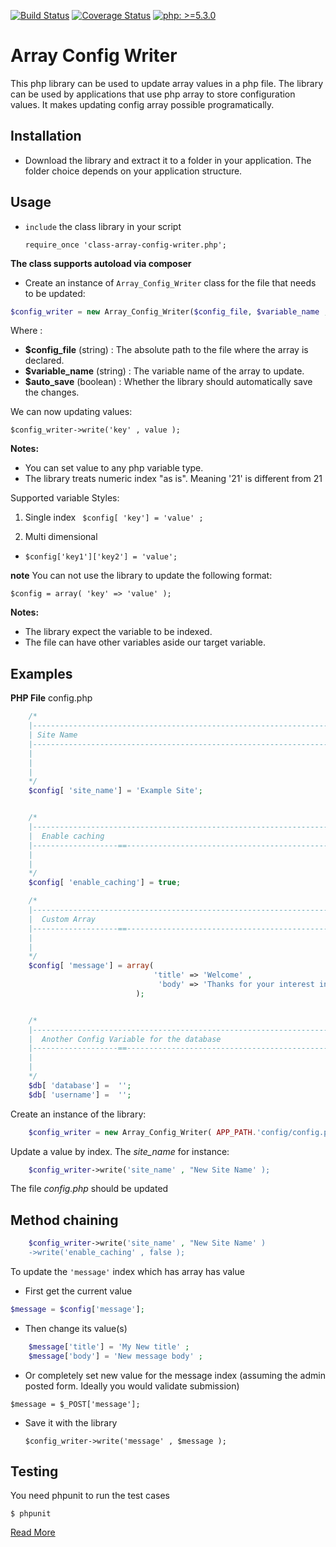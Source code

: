 [![Build Status](https://travis-ci.org/hollax/ArrayConfigWriter.svg?branch=develop)](https://travis-ci.org/hollax/ArrayConfigWriter)
[![Coverage Status](https://coveralls.io/repos/github/hollax/ArrayConfigWriter/badge.svg?branch=develop)](https://coveralls.io/github/hollax/ArrayConfigWriter?branch=master)
[![php: >=5.3.0](https://img.shields.io/badge/php->=5.3-8892BF.svg)](https://php.net/) 

# Array Config Writer 

This php library can be used to update array values in a php  file.
The library can be used by applications that use php array to store configuration values. It makes updating config array possible programatically.

## Installation 

* Download the library and extract it to a folder in your application. The folder choice depends on your application structure.

## Usage
* `include` the class library in your script

    ```require_once 'class-array-config-writer.php';```

**The class supports autoload via composer**

* Create an instance of  `Array_Config_Writer` class for the file that needs to be updated:

```php
$config_writer = new Array_Config_Writer($config_file, $variable_name , $auto_save );
```

Where :

* **$config_file** (string) : The absolute path to the file where the array is declared. 
* **$variable_name** (string) : The variable name of the array  to update. 
* **$auto_save** (boolean) : Whether the library should automatically save the changes.

We can now updating values:

```$config_writer->write('key' , value );```

**Notes:** 
* You can set value to any php variable type. 
* The library treats numeric index "as is". Meaning '21' is different from 21

Supported variable Styles:

1. Single index
` $config[ 'key'] = 'value' ;`

2. Multi dimensional

* `$config['key1']['key2'] = 'value';`

**note** You can not use the library to update the following format: 

`$config = array( 'key' => 'value' );`

**Notes:** 
* The library expect the variable to be indexed. 
* The file can have other variables aside our target variable.

## Examples

**PHP File** config.php

```php
    /*
    |--------------------------------------------------------------------------
    | Site Name
    |--------------------------------------------------------------------------
    |
    | 
    |
    */
    $config[ 'site_name'] = 'Example Site';


    /*
    |--------------------------------------------------------------------------
    |  Enable caching
    |-------------------==-------------------------------------------------------
    |
    |
    */
    $config[ 'enable_caching'] = true;

    /*
    |--------------------------------------------------------------------------
    |  Custom Array
    |-------------------==-------------------------------------------------------
    |
    |
    */
    $config[ 'message'] = array(
                                'title' => 'Welcome' ,
                                 'body' => 'Thanks for your interest in the library'
                            );


    /*
    |--------------------------------------------------------------------------
    |  Another Config Variable for the database 
    |-------------------==-------------------------------------------------------
    |
    |
    */
    $db[ 'database'] =  '';
    $db[ 'username'] =  '';
```

Create an instance of the library:

```php
    $config_writer = new Array_Config_Writer( APP_PATH.'config/config.php', 'config' );
```

 Update a value by index. The *site_name* for instance:
 
```php
    $config_writer->write('site_name' , "New Site Name' );
```
The file *config.php* should be updated

## Method chaining 

```php
    $config_writer->write('site_name' , "New Site Name' )
    ->write('enable_caching' , false );
```


To update the `'message'` index which has array has value

* First get the current value 

```php
$message = $config['message'];
```

* Then change its value(s)
    
```php
    $message['title'] = 'My New title' ;
    $message['body'] = 'New message body' ;
```

* Or completely set new value for the message index
(assuming the admin posted form. Ideally you would validate submission)

`$message = $_POST['message'];`


* Save it with the library 

    `$config_writer->write('message' , $message );`
    
## Testing
You need phpunit to run the test cases

`$ phpunit`

[Read More](http://hollax.github.io/ArrayConfigWriter)
